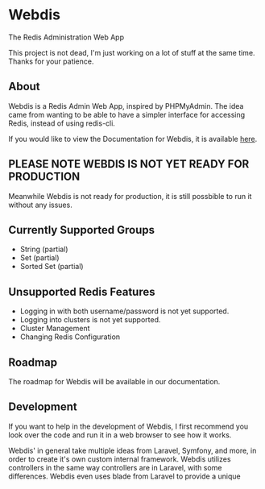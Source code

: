 # Webdis

The Redis Administration Web App

This project is not dead, I'm just working on a lot of stuff at the same time. Thanks for your patience.

## About

Webdis is a Redis Admin Web App, inspired by PHPMyAdmin. The idea came from wanting to be able to have a simpler interface for accessing Redis, instead of using redis-cli.

If you would like to view the Documentation for Webdis, it is available [here](https://elijahcruz12.gitbook.io/webdis-documentation/).

## PLEASE NOTE WEBDIS IS NOT YET READY FOR PRODUCTION

Meanwhile Webdis is not ready for production, it is still possbible to run it without any issues.

## Currently Supported Groups

- String (partial)
- Set (partial)
- Sorted Set (partial)

## Unsupported Redis Features

- Logging in with both username/password is not yet supported.
- Logging into clusters is not yet supported.
- Cluster Management
- Changing Redis Configuration

## Roadmap

The roadmap for Webdis will be available in our documentation.

## Development

If you want to help in the development of Webdis, I first recommend you look over the code and run it in a web browser to see how it works.

Webdis' in general take multiple ideas from Laravel, Symfony, and more, in order to create it's own custom internal framework. Webdis utilizes controllers in the same way controllers are in Laravel, with some differences. Webdis even uses blade from Laravel to provide a unique
